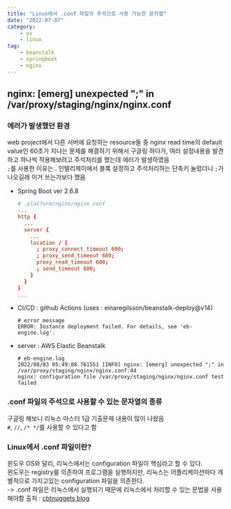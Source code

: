 ```yaml
---
title: "Linux에서 .conf 파일의 주석으로 사용 가능한 문자열"
date: "2022-07-07"
category: 
    - os
    - linux
tag: 
    - beanstalk
    - springboot
    - nginx
---
```


## nginx: [emerg] unexpected ";" in /var/proxy/staging/nginx/nginx.conf
### 에러가 발생했던 환경
web project에서 다른 서버에 요청하는 resource들 중 nginx read time의 default value인 60초가 지나는 문제를 해결하기 위해서 구글링 하다가,
여러 설정내용을 발견하고 하나씩 적용해보려고 주석처리를 했는데 에러가 발생하였음  
`;`를 사용한 이유는.. 인텔리제이에서 블록 설정하고 주석처리하는 단축키 눌렀더니 `;`가 나오길래 이거 쓰는가보다 했음  

- Spring Boot ver 2.6.8
  ```conf
  # .platform/nginx/nginx.conf
  ...
  http {
    ...
    server {
      ...
      location / {
        ; proxy_connect_timeout 600;
        ; proxy_send_timeout 600;
        proxy_read_timeout 600;
        ; send_timeout 600;
      }
    }
  }
  ...
  ```
- CI/CD : github Actions (uses : einaregilsson/beanstalk-deploy@v14)  
  ```
  # error message
  ERROR: Instance deployment failed. For details, see 'eb-engine.log'.
  ```
- server : AWS Elastic Beanstalk
  ```
  # eb-engine.log
  2022/08/03 05:49:08.761551 [INFO] nginx: [emerg] unexpected ";" in /var/proxy/staging/nginx/nginx.conf:44
  nginx: configuration file /var/proxy/staging/nginx/nginx.conf test failed
  ```

### .conf 파일의 주석으로 사용할 수 있는 문자열의 종류
구글링 해보니 리눅스 마스터 1급 기출문제 내용이 많이 나왔음  
`#`, `//`, `/* */`를 사용할 수 있다고 함  

### Linux에서 .conf 파일이란?
윈도우 OS와 달리, 리눅스에서는 configuration 파일이 핵심라고 할 수 있다.  
윈도우는 registry를 의존하여 프로그램을 실행하지만, 리눅스는 어플리케이션마다 개별적으로 가지고있는 configuration 파일을 의존한다.  
-> .conf 파일은 리눅스에서 실행되기 때문에 리눅스에서 처리할 수 있는 문법을 사용해야함
출처 : [cbtnuggets blog](https://www.cbtnuggets.com/blog/technology/system-admin/a-complete-guide-to-linux-config-files)
